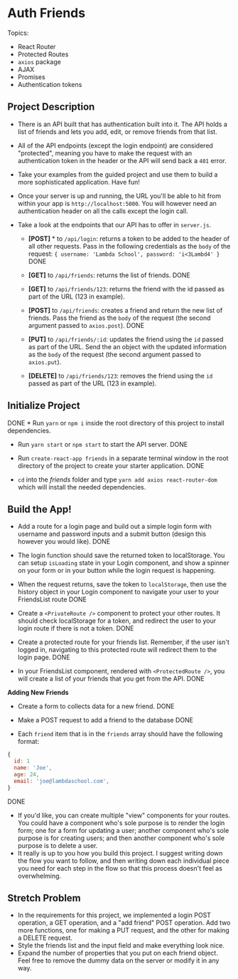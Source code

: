 # Auth Friends

Topics:

* React Router
* Protected Routes
* `axios` package
* AJAX
* Promises
* Authentication tokens

## Project Description

* There is an API built that has authentication built into it. The API holds a list of friends and lets you add, edit, or remove friends from that list. 
* All of the API endpoints (except the login endpoint) are considered "protected", meaning you have to make the request with an authentication token in the header or the API will send back a `401` error. 
* Take your examples from the guided project and use them to build a more sophisticated application. Have fun!
* Once your server is up and running, the URL you'll be able to hit from within your app is `http://localhost:5000`. You will however need an authentication header on all the calls except the login call.
* Take a look at the endpoints that our API has to offer in `server.js`.

  * **[POST]** * to `/api/login`: returns a token to be added to the header of all other requests. Pass in the following credentials as the `body` of the request: `{ username: 'Lambda School', password: 'i<3Lambd4' }`
  DONE

  * **[GET]** to `/api/friends`: returns the list of friends.
  DONE

  * **[GET]** to `/api/friends/123`: returns the friend with the id passed as part of the URL (123 in example).
  * **[POST]** to `/api/friends`: creates a friend and return the new list of friends. Pass the friend as the `body` of the request (the second argument passed to `axios.post`).
  DONE

  * **[PUT]** to `/api/friends/:id`: updates the friend using the `id` passed as part of the URL. Send the an object with the updated information as the `body` of the request (the second argument passed to `axios.put`).
  * **[DELETE]** to `/api/friends/123`: removes the friend using the `id` passed as part of the URL (123 in example).

## Initialize Project

DONE * Run `yarn` or `npm i` inside the root directory of this project to install dependencies.
* Run `yarn start` or `npm start` to start the API server.
DONE 

* Run `create-react-app friends` in a separate terminal window in the root directory of the project to create your starter application.
DONE 

* `cd` into the _friends_ folder and type `yarn add axios react-router-dom` which will install the needed dependencies.

## Build the App!
* Add a route for a login page and build out a simple login form with username and password inputs and a submit button (design this however you would like).
DONE

* The login function should save the returned token to localStorage. You can setup `isLoading` state in your Login component, and show a spinner on your form or in your button while the login request is happening.

* When the request returns, save the token to `localStorage`, then use the history object in your Login component to navigate your user to your FriendsList route
DONE

* Create a `<PrivateRoute />` component to protect your other routes. It should check localStorage for a token, and redirect the user to your login route if there is not a token.
DONE

* Create a protected route for your friends list. Remember, if the user isn't logged in, navigating to this protected route will redirect them to the login page.
DONE

* In your FriendsList component, rendered with `<ProtectedRoute />`, you will create a list of your friends that you get from the API.
DONE

**Adding New Friends**
* Create a form to collects data for a new friend.
DONE

* Make a POST request to add a friend to the database
DONE

* Each `friend` item that is in the `friends` array should have the following format:

```js
{
  id: 1
  name: 'Joe',
  age: 24,
  email: 'joe@lambdaschool.com',
}
```
DONE

* If you'd like, you can create multiple "view" components for your routes. You could have a component who's sole purpose is to render the login form; one for a form for updating a user; another component who's sole purpose is for creating users; and then another component who's sole purpose is to delete a user.
* It really is up to you how you build this project. I suggest writing down the flow you want to follow, and then writing down each individual piece you need for each step in the flow so that this process doesn't feel as overwhelming.

## Stretch Problem

* In the requirements for this project, we implemented a login POST operation, a GET operation, and a "add friend" POST operation. Add two more functions, one for making a PUT request, and the other for making a DELETE request.
* Style the friends list and the input field and make everything look nice.
* Expand the number of properties that you put on each friend object. Feel free to remove the dummy data on the server or modify it in any way.
